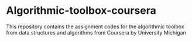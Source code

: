 # Algorithmic-toolbox-coursera

This repository contains the assignment codes for the algorithmic toolbox from data structures and algorithms from Coursera by University Michigan
